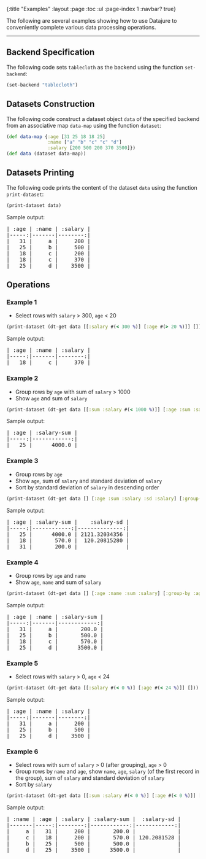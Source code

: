 {:title "Examples"
 :layout :page
 :toc :ul
 :page-index 1
 :navbar? true}

The following are several examples showing how to use Datajure to conveniently complete various data processing operations.

---  

## Backend Specification

The following code sets `tablecloth` as the backend using the function `set-backend`:

```clojure
(set-backend "tablecloth")
```

## Datasets Construction

The following code construct a dataset object `data` of the specified backend from an associative map `data-map` using the function `dataset`:

```clojure
(def data-map {:age [31 25 18 18 25]
               :name ["a" "b" "c" "c" "d"]
               :salary [200 500 200 370 3500]})
(def data (dataset data-map))
```

## Datasets Printing

The following code prints the content of the dataset `data` using the function `print-dataset`:

```clojure
(print-dataset data)
```

Sample output:

<pre>
| :age | :name | :salary |
|-----:|-------|--------:|
|   31 |     a |     200 |
|   25 |     b |     500 |
|   18 |     c |     200 |
|   18 |     c |     370 |
|   25 |     d |    3500 |
</pre>

## Operations

### Example 1

- Select rows with `salary` > 300, `age` < 20

```clojure
(print-dataset (dt-get data [[:salary #(< 300 %)] [:age #(> 20 %)]] []))
```

Sample output:

<pre>
| :age | :name | :salary |
|-----:|-------|--------:|
|   18 |     c |     370 |
</pre>

### Example 2

- Group rows by `age` with sum of `salary` > 1000
- Show `age` and sum of `salary`

```clojure
(print-dataset (dt-get data [[:sum :salary #(< 1000 %)]] [:age :sum :salary] [:group-by :age]))
```

Sample output:

<pre>
| :age | :salary-sum |
|-----:|------------:|
|   25 |      4000.0 |
</pre>

### Example 3

- Group rows by `age`
- Show `age`, sum of `salary` and standard deviation of `salary`
- Sort by standard deviation of `salary` in descending order

```clojure
(print-dataset (dt-get data [] [:age :sum :salary :sd :salary] [:group-by :age :sort-by :sd :salary >]))
```

Sample output:

<pre>
| :age | :salary-sum |    :salary-sd |
|-----:|------------:|--------------:|
|   25 |      4000.0 | 2121.32034356 |
|   18 |       570.0 |  120.20815280 |
|   31 |       200.0 |               |
</pre>

### Example 4

- Group rows by `age` and `name`
- Show `age`, `name` and sum of `salary`

```clojure
(print-dataset (dt-get data [] [:age :name :sum :salary] [:group-by :age :name]))
```

Sample output:

<pre>
| :age | :name | :salary-sum |
|-----:|-------|------------:|
|   31 |     a |       200.0 |
|   25 |     b |       500.0 |
|   18 |     c |       570.0 |
|   25 |     d |      3500.0 |
</pre>

### Example 5

- Select rows with `salary` > 0, `age` < 24

```clojure
(print-dataset (dt-get data [[:salary #(< 0 %)] [:age #(< 24 %)]] []))
```

Sample output:

<pre>
| :age | :name | :salary |
|-----:|-------|--------:|
|   31 |     a |     200 |
|   25 |     b |     500 |
|   25 |     d |    3500 |
</pre>

### Example 6

- Select rows with sum of `salary` > 0 (after grouping), `age` > 0
- Group rows by `name` and `age`, show `name`, `age`, `salary` (of the first record in the group), sum of `salary` and standard deviation of `salary`
- Sort by `salary`

```clojure
(print-dataset (dt-get data [[:sum :salary #(< 0 %)] [:age #(< 0 %)]] [:name :age :salary :sum :salary :sd :salary] [:group-by :name :age :sort-by :salary])))
```

Sample output:

<pre>
| :name | :age | :salary | :salary-sum |  :salary-sd |
|-------|-----:|--------:|------------:|------------:|
|     a |   31 |     200 |       200.0 |             |
|     c |   18 |     200 |       570.0 | 120.2081528 |
|     b |   25 |     500 |       500.0 |             |
|     d |   25 |    3500 |      3500.0 |             |
</pre>